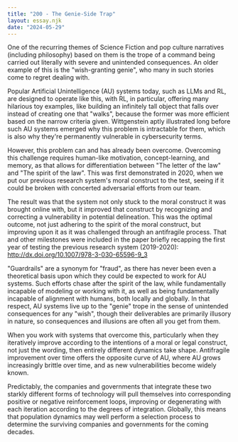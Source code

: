 ```yaml
---
title: "200 - The Genie-Side Trap"
layout: essay.njk
date: "2024-05-29"
---
```


One of the recurring themes of Science Fiction and pop culture narratives (including philosophy) based on them is the trope of a command being carried out literally with severe and unintended consequences. An older example of this is the "wish-granting genie", who many in such stories come to regret dealing with.

Popular Artificial Unintelligence (AU) systems today, such as LLMs and RL, are designed to operate like this, with RL, in particular, offering many hilarious toy examples, like building an infinitely tall object that falls over instead of creating one that "walks", because the former was more efficient based on the narrow criteria given. Wittgenstein aptly illustrated long before such AU systems emerged why this problem is intractable for them, which is also why they're permanently vulnerable in cybersecurity terms.

However, this problem can and has already been overcome. Overcoming this challenge requires human-like motivation, concept-learning, and memory, as that allows for differentiation between "The letter of the law" and "The spirit of the law". This was first demonstrated in 2020, when we put our previous research system's moral construct to the test, seeing if it could be broken with concerted adversarial efforts from our team.

The result was that the system not only stuck to the moral construct it was brought online with, but it improved that construct by recognizing and correcting a vulnerability in potential delineation. This was the optimal outcome, not just adhering to the spirit of the moral construct, but improving upon it as it was challenged through an antifragile process. That and other milestones were included in the paper briefly recapping the first year of testing the previous research system (2019-2020): http://dx.doi.org/10.1007/978-3-030-65596-9_3

"Guardrails" are a synonym for "fraud", as there has never been even a theoretical basis upon which they could be expected to work for AU systems. Such efforts chase after the spirit of the law, while fundamentally incapable of modeling or working with it, as well as being fundamentally incapable of alignment with humans, both locally and globally. In that respect, AU systems live up to the "genie" trope in the sense of unintended consequences for any "wish", though their deliverables are primarily illusory in nature, so consequences and illusions are often all you get from them.

When you work with systems that overcome this, particularly when they iteratively improve according to the intentions of a moral or legal construct, not just the wording, then entirely different dynamics take shape. Antifragile improvement over time offers the opposite curve of AU, where AU grows increasingly brittle over time, and as new vulnerabilities become widely known.

Predictably, the companies and governments that integrate these two starkly different forms of technology will pull themselves into corresponding positive or negative reinforcement loops, improving or degenerating with each iteration according to the degrees of integration. Globally, this means that population dynamics may well perform a selection process to determine the surviving companies and governments for the coming decades.

